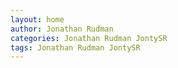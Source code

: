 ```yaml
---
layout: home
author: Jonathan Rudman
categories: Jonathan Rudman JontySR
tags: Jonathan Rudman JontySR
---
```

